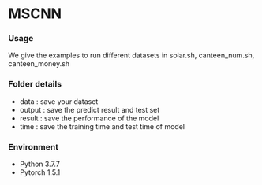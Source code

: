 # MSCNN


### Usage
We give the examples to run different datasets in solar.sh, canteen_num.sh, canteen_money.sh

### Folder details
 * data : save your dataset 
 * output : save the predict result and test set 
 * result : save the performance of the model
 * time : save the training time and test time of model

### Environment 
+ Python 3.7.7
+ Pytorch 1.5.1

